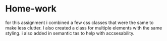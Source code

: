 # Home-work
for this assignment i combined a few css classes that were the same to make less clutter. I also created a class for multiple elements with the same styling. i also added in semantic tas to help with accsesability. 
